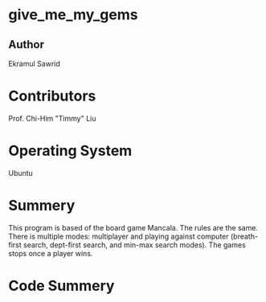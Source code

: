 # give_me_my_gems

## Author

Ekramul Sawrid

# Contributors

Prof. Chi-Him "Timmy" Liu

# Operating System

Ubuntu

# Summery 

This program is based of the board game Mancala. The rules are the same. There is multiple modes: multiplayer and playing against computer (breath-first search, dept-first search, and min-max search modes). The games stops once a player wins.

# Code Summery

